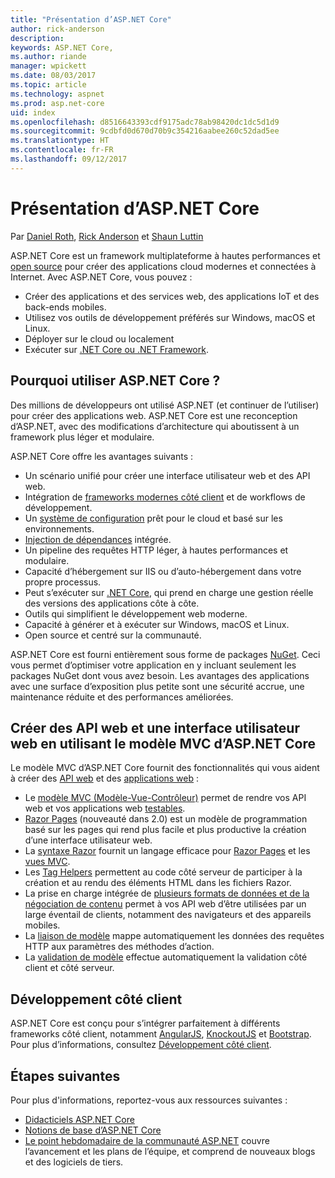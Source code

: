 ```yaml
---
title: "Présentation d’ASP.NET Core"
author: rick-anderson
description: 
keywords: ASP.NET Core,
ms.author: riande
manager: wpickett
ms.date: 08/03/2017
ms.topic: article
ms.technology: aspnet
ms.prod: asp.net-core
uid: index
ms.openlocfilehash: d8516643393cdf9175adc78ab98420dc1dc5d1d9
ms.sourcegitcommit: 9cdbfd0d670d70b9c354216aabee260c52dad5ee
ms.translationtype: HT
ms.contentlocale: fr-FR
ms.lasthandoff: 09/12/2017
---
```

# <a name="introduction-to-aspnet-core"></a>Présentation d’ASP.NET Core

Par [Daniel Roth](https://github.com/danroth27), [Rick Anderson](https://twitter.com/RickAndMSFT) et [Shaun Luttin](https://twitter.com/dicshaunary)

ASP.NET Core est un framework multiplateforme à hautes performances et [open source](https://github.com/aspnet/home) pour créer des applications cloud modernes et connectées à Internet. Avec ASP.NET Core, vous pouvez :

* Créer des applications et des services web, des applications IoT et des back-ends mobiles.
* Utilisez vos outils de développement préférés sur Windows, macOS et Linux.
* Déployer sur le cloud ou localement
* Exécuter sur [.NET Core ou .NET Framework](https://docs.microsoft.com/dotnet/articles/standard/choosing-core-framework-server).

## <a name="why-use-aspnet-core"></a>Pourquoi utiliser ASP.NET Core ?

Des millions de développeurs ont utilisé ASP.NET (et continuer de l’utiliser) pour créer des applications web. ASP.NET Core est une reconception d’ASP.NET, avec des modifications d’architecture qui aboutissent à un framework plus léger et modulaire.

ASP.NET Core offre les avantages suivants :

* Un scénario unifié pour créer une interface utilisateur web et des API web.
* Intégration de [frameworks modernes côté client](xref:client-side/index) et de workflows de développement.
* Un [système de configuration](xref:fundamentals/configuration) prêt pour le cloud et basé sur les environnements.
* [Injection de dépendances](xref:fundamentals/dependency-injection) intégrée.
* Un pipeline des requêtes HTTP léger, à hautes performances et modulaire.
* Capacité d’hébergement sur IIS ou d’auto-hébergement dans votre propre processus.
* Peut s’exécuter sur [.NET Core](https://docs.microsoft.com/dotnet/articles/standard/choosing-core-framework-server), qui prend en charge une gestion réelle des versions des applications côte à côte.
* Outils qui simplifient le développement web moderne.
* Capacité à générer et à exécuter sur Windows, macOS et Linux.
* Open source et centré sur la communauté.

ASP.NET Core est fourni entièrement sous forme de packages [NuGet](https://www.nuget.org/). Ceci vous permet d’optimiser votre application en y incluant seulement les packages NuGet dont vous avez besoin. Les avantages des applications avec une surface d’exposition plus petite sont une sécurité accrue, une maintenance réduite et des performances améliorées.

## <a name="build-web-apis-and-web-ui-using-aspnet-core-mvc"></a>Créer des API web et une interface utilisateur web en utilisant le modèle MVC d’ASP.NET Core

Le modèle MVC d’ASP.NET Core fournit des fonctionnalités qui vous aident à créer des [API web](xref:tutorials/index#building-web-apis) et des [applications web](xref:tutorials/index#building-web-applications) :

* Le [modèle MVC (Modèle-Vue-Contrôleur)](xref:mvc/overview) permet de rendre vos API web et vos applications web [testables](testing/index.md).
* [Razor Pages](xref:mvc/razor-pages/index) (nouveauté dans 2.0) est un modèle de programmation basé sur les pages qui rend plus facile et plus productive la création d’une interface utilisateur web.
* La [syntaxe Razor](xref:mvc/views/razor) fournit un langage efficace pour [Razor Pages](xref:mvc/razor-pages/index) et les [vues MVC](xref:mvc/views/overview).
* Les [Tag Helpers](xref:mvc/views/tag-helpers/intro) permettent au code côté serveur de participer à la création et au rendu des éléments HTML dans les fichiers Razor.
* La prise en charge intégrée de [plusieurs formats de données et de la négociation de contenu](mvc/models/formatting.md) permet à vos API web d’être utilisées par un large éventail de clients, notamment des navigateurs et des appareils mobiles.
* La [liaison de modèle](xref:mvc/models/model-binding) mappe automatiquement les données des requêtes HTTP aux paramètres des méthodes d’action.
* La [validation de modèle](xref:mvc/models/validation) effectue automatiquement la validation côté client et côté serveur.

## <a name="client-side-development"></a>Développement côté client

ASP.NET Core est conçu pour s’intégrer parfaitement à différents frameworks côté client, notamment [AngularJS](xref:client-side/angular), [KnockoutJS](xref:client-side/knockout) et [Bootstrap](xref:client-side/bootstrap). Pour plus d’informations, consultez [Développement côté client](client-side/index.md).

## <a name="next-steps"></a>Étapes suivantes

Pour plus d'informations, reportez-vous aux ressources suivantes :

* [Didacticiels ASP.NET Core](xref:tutorials/index)
* [Notions de base d’ASP.NET Core](xref:fundamentals/index)
* [Le point hebdomadaire de la communauté ASP.NET](https://live.asp.net/) couvre l’avancement et les plans de l’équipe, et comprend de nouveaux blogs et des logiciels de tiers.
